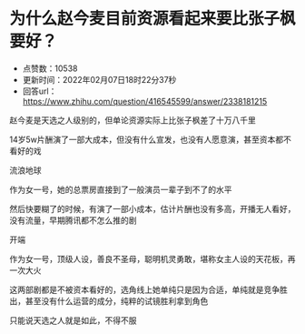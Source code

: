 # 为什么赵今麦目前资源看起来要比张子枫要好？
- 点赞数：10538
- 更新时间：2022年02月07日18时22分37秒
- 回答url：https://www.zhihu.com/question/416545599/answer/2338181215
<body>
 <p data-pid="Alr97AWo">赵今麦是天选之人级别的，但单论资源实际上比张子枫差了十万八千里</p>
 <p data-pid="4oJANfQV">14岁5w片酬演了一部大成本，但没有什么宣发，也没有人愿意演，甚至资本都不看好的戏</p>
 <p data-pid="CiqcEzwD">流浪地球</p>
 <p data-pid="Cs1HU0O6">作为女一号，她的总票房直接到了一般演员一辈子到不了的水平</p>
 <p data-pid="qyOMz64I">然后快要糊了的时候，有演了一部小成本，估计片酬也没有多高，开播无人看好，没有流量，早期腾讯都不怎么推的剧</p>
 <p data-pid="lJj5DX7I">开端</p>
 <p data-pid="-TbzgZh6">作为女一号，顶级人设，善良不圣母，聪明机灵勇敢，堪称女主人设的天花板，再一次大火</p>
 <p data-pid="t0yWIHNL">这两部剧都是不被资本看好的，选角线上她单纯只是因为合适，单纯就是竞争胜出，甚至没有什么运营的成分，纯粹的试镜胜利拿到角色</p>
 <p data-pid="gNlp-xPK">只能说天选之人就是如此，不得不服</p>
</body>